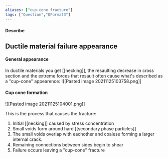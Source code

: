 ```yaml
---
aliases: ["cup-cone fracture"]
tags: ["Question","QFormat3"]
---
```


#### Describe
## Ductile material failure appearance

#### General appearance
In ductile materials you get [[necking]], the resaulting decrease in cross section and the extreme forces that resault often cause what's described as a "cup-cone" appearence:
![[Pasted image 20211125103758.png]]

#### Cup cone formation
![[Pasted image 20211125104001.png]]

This is the process that causes the fracture:
1) Initial [[necking]] caused by stress concentration
2) Small voids form around hard [[secondary phase particles]]
3) The small voids overlap with eachother and coalese forming a larger internal crack.
4) Remaining connections between sides begin to shear
5) Failure occurs leaving a "cup-cone" fracture

